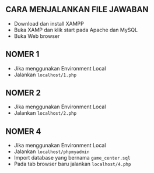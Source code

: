## CARA MENJALANKAN FILE JAWABAN

* Download dan install XAMPP
* Buka XAMP dan klik start pada Apache dan MySQL
* Buka Web browser

## NOMER 1
* Jika menggunakan Environment Local
* Jalankan `localhost/1.php`

## NOMER 2
* Jika menggunakan Environment Local
* Jalankan `localhost/2.php`

## NOMER 4
* Jika menggunakan Environment Local
* Jalankan `localhost/phpmyadmin`
* Import database yang bernama `game_center.sql`
* Pada tab browser baru jalankan `localhost/4.php`
